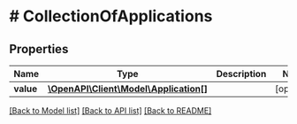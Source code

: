 # # CollectionOfApplications

## Properties

Name | Type | Description | Notes
------------ | ------------- | ------------- | -------------
**value** | [**\OpenAPI\Client\Model\Application[]**](Application.md) |  | [optional]

[[Back to Model list]](../../README.md#models) [[Back to API list]](../../README.md#endpoints) [[Back to README]](../../README.md)

